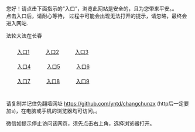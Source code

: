 您好！请点击下面指示的“入口”，浏览此网站是安全的，且为您带来平安。。 <br/>
点击入口后，请耐心等待， 过程中可能会出现无法打开的提示，请忽略，最终会进入网站. </br>

法轮大法在长春<br/>
<div style="padding:10px"><a style="margin:20px" target="_blank" href="https://d1kc5jro40o0qf.cloudfront.net/2Qpsp?fzosws" id="ccLink1" rel="nofollow">入口1</a> <a target="_blank" style="margin:20px" href="https://d5vk7pxc5yrz0.cloudfront.net/2Qpsp?xmqebzv" id="ccLink2" rel="nofollow">入口2</a> <a style="margin:20px" target="_blank" href="https://d1gi3qmdqa36g3.cloudfront.net/2Qpsp?tneajdst" id="ccLink3" rel="nofollow">入口3</a></div>

<div style="padding:10px" ><a style="margin:20px" target="_blank" href="https://d1kc5jro40o0qf.cloudfront.net/2Qpsp?fzosws" id="ccLink4" rel="nofollow">入口4</a> <a style="margin:20px" href="https://d5vk7pxc5yrz0.cloudfront.net/2Qpsp?xmqebzv" target="_blank" id="ccLink5" rel="nofollow">入口5</a> <a style="margin:20px" href="https://d1gi3qmdqa36g3.cloudfront.net/2Qpsp?tneajdst" target="_blank" id="ccLink6" rel="nofollow">入口6</a></div>

<div style="padding:10px"><a style="margin:20px" target="_blank" href="https://d1kc5jro40o0qf.cloudfront.net/2Qpsp?fzosws" id="ccLink7" rel="nofollow">入口7</a> <a style="margin:20px" href="https://d5vk7pxc5yrz0.cloudfront.net/2Qpsp?xmqebzv" target="_blank" id="ccLink8" rel="nofollow">入口8</a> <a style="margin:20px" target="_blank" href="https://d1gi3qmdqa36g3.cloudfront.net/2Qpsp?tneajdst" id="ccLink9" rel="nofollow">入口9</a></div>

<br/>



请复制并记住免翻墙网址 https://github.com/yntd/changchunzx (http后一定要加s)，在电脑或手机的浏览器均可访问。。<br/>

微信如提示停止访问该网页，须先点击右上角，选择浏览器打开。
